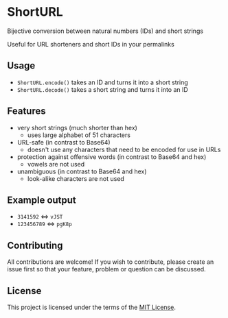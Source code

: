 # ShortURL

Bijective conversion between natural numbers (IDs) and short strings

Useful for URL shorteners and short IDs in your permalinks

## Usage

 * `ShortURL.encode()` takes an ID and turns it into a short string
 * `ShortURL.decode()` takes a short string and turns it into an ID

## Features

 * very short strings (much shorter than hex)
   * uses large alphabet of 51 characters
 * URL-safe (in contrast to Base64)
   * doesn't use any characters that need to be encoded for use in URLs
 * protection against offensive words (in contrast to Base64 and hex)
   * vowels are not used
 * unambiguous (in contrast to Base64 and hex)
   * look-alike characters are not used

## Example output

 * `3141592` <=> `vJST`
 * `123456789` <=> `pgK8p`

## Contributing

All contributions are welcome! If you wish to contribute, please create an issue first so that your feature, problem or question can be discussed.

## License

This project is licensed under the terms of the [MIT License](https://opensource.org/licenses/MIT).
